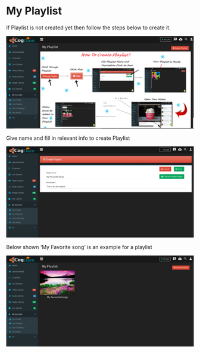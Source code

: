 # My Playlist

If Playlist is not created yet then follow the steps below to create it.

![](../.gitbook/assets/image%20%2868%29.png)

Give name and fill in relevant info to create Playlist

![](../.gitbook/assets/image%20%28141%29.png)

Below shown ‘My Favorite song’ is an example for a playlist

![](../.gitbook/assets/image%20%2820%29.png)

